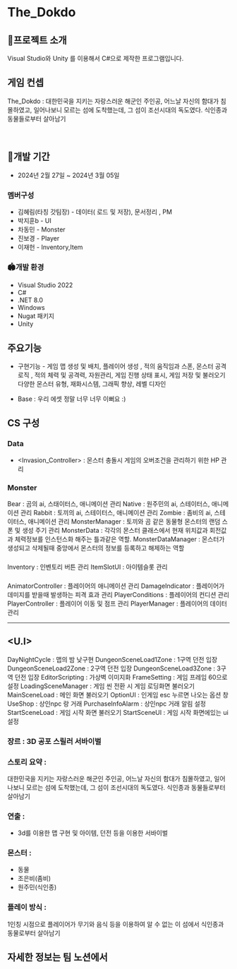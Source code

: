 # The_Dokdo
 
## 🎉프로젝트 소개
Visual Studio와 Unity 를 이용해서 C#으로 제작한 프로그램입니다.

## 게임 컨셉
The_Dokdo : 대한민국을 지키는 자랑스러운 해군인 주인공,
어느날 자신의 함대가 침몰하였고, 일어나보니 
모르는 섬에 도착했는데,
그 섬이 조선시대의 독도였다. 식인종과 동물들로부터 살아남기

<br>


## 📅개발 기간
* 2024년 2월 27일 ~ 2024년 3월 05일

### 멤버구성
* 김혜림(타칭 갓팀장) - 데이터( 로드 및 저장), 문서정리 , PM
* 박지훈b - UI 
* 차동민 - Monster
* 진보경 - Player
* 이재헌 - Inventory,Item


### 🏟️개발 환경
* Visual Studio 2022
* C#
* .NET 8.0
* Windows
* Nugat 패키지
* Unity

## 주요기능
* 구현기능 - 게임 맵 생성 및 배치, 플레이어 생성 , 적의 움직임과 스폰, 몬스터 공격 로직 , 적의 체력 및 공격력, 자원관리, 게임 진행 상태 표시, 게임 저장 및 불러오기 
다양한 몬스터 유형, 재화시스템, 그래픽 향상, 레벨 디자인

* Base : 우리 에셋 정말 너무 너무 이뻐요 :)
## CS 구성 
  
### Data 
* <Invasion_Controller> : 몬스터 충돌시 게임의 오버조건을 관리하기 위한 HP 관리

### Monster
Bear : 곰의 ai, 스태이터스, 애니메이션 관리
Native : 원주민의 ai, 스테이터스, 애니메이션 관리
Rabbit : 토끼의 ai, 스테이터스, 애니메이션 관리
Zombie : 좀비의 ai, 스테이터스, 애니메이션 관리
MonsterManager :  토끼와 곰 같은 동물형 몬스터의 랜덤 스폰 및 생성 주기 관리
MonsterData : 각각의 몬스터 클래스에서 현재 위치값과 회전값과 체력정보를 인스턴스화 해주는 틀과같은 역할.
MonsterDataManager : 몬스터가 생성되고 삭제될때 중앙에서 몬스터의 정보를 등록하고 해제하는 역할

### <Inventory>
Inventory : 인벤토리 버튼 관리
ItemSlotUI : 아이템슬롯 관리

### <Player>
AnimatorController : 플레이어의 애니메이션 관리
DamageIndicator : 플레이어가 데미지를 받을때 발생하는 피격 효과 관리
PlayerConditions : 플레이어의 컨디션 관리
PlayerController : 플레이어 이동 및 점프 관리
PlayerManager : 플레이어의 데이터 관리


-----------------------------------------------------------------------------

## <U.I>
DayNightCycle : 맵의 밤 낮구현
DungeonSceneLoad1Zone : 1구역 던전 입장
DungeonSceneLoad2Zone : 2구역 던전 입장
DungeonSceneLoad3Zone : 3구역 던전 입장
EditorScripting : 가상벽 이미지화
FrameSetting : 게임 프레임 60으로 설정
LoadingSceneManager :  게임 씬 전환 시 게임 로딩화면 불러오기
MainSceneLoad  : 메인 화면 불러오기
OptionUI : 인게임 esc 누르면 나오는 옵션 창
UseShop : 상인npc 랑 거래
PurchaseInfoAlarm :  상인npc 거래 알림 설정
StartSceneLoad : 게임 시작 화면 불러오기
StartSceneUI : 게임 시작 화면에있는 ui설정


### 장르 : 3D 공포 스릴러 서바이벌

### 스토리 요약 :
대한민국을 지키는 자랑스러운 해군인 주인공,
어느날 자신의 함대가 침몰하였고, 일어나보니 
모르는 섬에 도착했는데,
그 섬이 조선시대의 독도였다. 식인종과 동물들로부터 살아남기

### 연출 : 
* 3d를 이용한 맵 구현 및 아이템, 던전 등을 이용한 서바이벌

### 몬스터 : 
* 동물
* 조은비(좀비)
* 원주민(식인종)

### 플레이 방식 :
1인칭 시점으로 플레이어가
무기와 음식 등을 이용하여
알 수 없는 이 섬에서
식인종과 동물로부터 살아남기

## 자세한  정보는 팀 노션에서 

